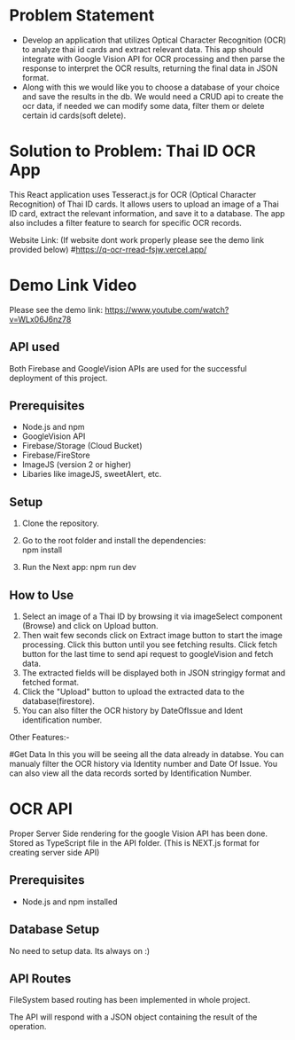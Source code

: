 # Problem Statement

- Develop an application that utilizes Optical Character Recognition (OCR) to analyze thai id cards and extract relevant data. This app should integrate with Google Vision API for OCR processing and then parse the response to interpret the OCR results, returning the final data in JSON format.
- Along with this we would like you to choose a database of your choice and save the results in the db. We would need a CRUD api to create the ocr data, if needed we can modify some data, filter them or delete certain id cards(soft delete).


# Solution to Problem: Thai ID OCR App

This React application uses Tesseract.js for OCR (Optical Character Recognition) of Thai ID cards. It allows users to upload an image of a Thai ID card, extract the relevant information, and save it to a database. The app also includes a filter feature to search for specific OCR records.

Website Link:
(If website dont work properly please see the demo link provided below)
#https://q-ocr-rread-fsjw.vercel.app/

# Demo Link Video
 Please see the demo link:
 https://www.youtube.com/watch?v=WLx06J6nz78

## API used

Both Firebase and GoogleVision APIs are used for the successful deployment of this project.

## Prerequisites

- Node.js and npm
- GoogleVision API
- Firebase/Storage (Cloud Bucket)
- Firebase/FireStore
- ImageJS (version 2 or higher)
- Libaries like imageJS, sweetAlert, etc.

## Setup

1. Clone the repository.
   
2. Go to the root folder and install the dependencies:   
npm install

3. Run the Next app: 
npm run dev


## How to Use

1. Select an image of a Thai ID by browsing it via imageSelect component (Browse) and click on Upload button.
2. Then wait few seconds click on Extract image button to start the image processing. Click this button until you see fetching results. Click fetch button for the last time to send api request to googleVision and fetch data.
3. The extracted fields will be displayed both in JSON stringigy format and fetched format.
4. Click the "Upload" button to upload the extracted data to the database(firestore).
6. You can also filter the OCR history by DateOfIssue and Ident identification number.

Other Features:-

#Get Data 
In this you will be seeing all the data already in databse. You can manualy filter the OCR history via Identity number and Date Of Issue.
You can also view all the data records sorted by Identification Number.


# OCR API

Proper Server Side rendering for the google Vision API has been done. Stored as TypeScript file in the API folder.
(This is NEXT.js format for creating server side API)

## Prerequisites

- Node.js and npm installed



## Database Setup

No need to setup data.
Its always on :)

## API Routes



FileSystem based routing has been implemented in whole project.

The API will respond with a JSON object containing the result of the operation. 

